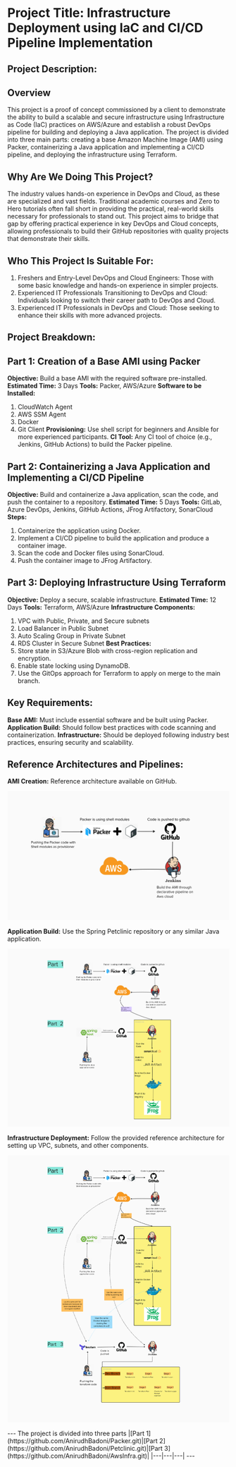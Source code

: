 # Project Title: Infrastructure Deployment using IaC and CI/CD Pipeline Implementation

## Project Description:

## Overview
This project is a proof of concept commissioned by a client to demonstrate the ability to build a scalable and secure infrastructure using Infrastructure as Code (IaC) practices on AWS/Azure and establish a robust DevOps pipeline for building and deploying a Java application. The project is divided into three main parts: creating a base Amazon Machine Image (AMI) using Packer, containerizing a Java application and implementing a CI/CD pipeline, and deploying the infrastructure using Terraform.

## Why Are We Doing This Project?
The industry values hands-on experience in DevOps and Cloud, as these are specialized and vast fields. Traditional academic courses and Zero to Hero tutorials often fall short in providing the practical, real-world skills necessary for professionals to stand out. This project aims to bridge that gap by offering practical experience in key DevOps and Cloud concepts, allowing professionals to build their GitHub repositories with quality projects that demonstrate their skills.

##  Who This Project Is Suitable For:
1. Freshers and Entry-Level DevOps and Cloud Engineers: Those with some basic knowledge and hands-on experience in simpler projects.
2. Experienced IT Professionals Transitioning to DevOps and Cloud: Individuals looking to switch their career path to DevOps and Cloud.
3. Experienced IT Professionals in DevOps and Cloud: Those seeking to enhance their skills with more advanced projects.

## Project Breakdown:

## Part 1: Creation of a Base AMI using Packer
**Objective:** Build a base AMI with the required software pre-installed.
**Estimated Time:** 3 Days
**Tools:** Packer, AWS/Azure
**Software to be Installed:**
1. CloudWatch Agent
2. AWS SSM Agent
3. Docker
4. Git Client
**Provisioning:** Use shell script for beginners and Ansible for more experienced participants.
**CI Tool:** Any CI tool of choice (e.g., Jenkins, GitHub Actions) to build the Packer pipeline.

## Part 2: Containerizing a Java Application and Implementing a CI/CD Pipeline
**Objective:** Build and containerize a Java application, scan the code, and push the container to a repository.
**Estimated Time:** 5 Days
**Tools:** GitLab, Azure DevOps, Jenkins, GitHub Actions, JFrog Artifactory, SonarCloud
**Steps:**
1. Containerize the application using Docker.
2. Implement a CI/CD pipeline to build the application and produce a container image.
3. Scan the code and Docker files using SonarCloud.
4. Push the container image to JFrog Artifactory.

## Part 3: Deploying Infrastructure Using Terraform
**Objective:** Deploy a secure, scalable infrastructure.
**Estimated Time:** 12 Days
**Tools:** Terraform, AWS/Azure
**Infrastructure Components:**
1. VPC with Public, Private, and Secure subnets
2. Load Balancer in Public Subnet
3. Auto Scaling Group in Private Subnet
4. RDS Cluster in Secure Subnet
**Best Practices:**
1. Store state in S3/Azure Blob with cross-region replication and encryption.
2. Enable state locking using DynamoDB.
3. Use the GitOps approach for Terraform to apply on merge to the main branch.

## Key Requirements:
**Base AMI:** Must include essential software and be built using Packer.
**Application Build:** Should follow best practices with code scanning and containerization.
**Infrastructure:** Should be deployed following industry best practices, ensuring security and scalability.

## Reference Architectures and Pipelines:
**AMI Creation:** Reference architecture available on GitHub.
<p align="center">
  <img src="./one.png">
</p>

**Application Build:**  Use the Spring Petclinic repository or any similar Java application.
<p align="center">
  <img src="./two.png">
</p>

**Infrastructure Deployment:** Follow the provided reference architecture for setting up VPC, subnets, and other components.
<p align="center">
  <img src="./Three.png">
</p>
---
The project is divided into three parts
|[Part 1](https://github.com/AnirudhBadoni/Packer.git)|[Part 2](https://github.com/AnirudhBadoni/Petclinic.git)|[Part 3](https://github.com/AnirudhBadoni/AwsInfra.git)|
|---|---|---|
---



